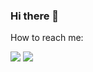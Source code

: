 ### Hi there 👋

<!--
**aryanjain21/aryanjain21** is a ✨ _special_ ✨ repository because its `README.md` (this file) appears on your GitHub profile.

Here are some ideas to get you started:

- 🔭 I’m currently working on ...
- 🌱 I’m currently learning ...
- 👯 I’m looking to collaborate on ...
- 🤔 I’m looking for help with ...
- 💬 Ask me about ...
- 📫 How to reach me: ...
- 😄 Pronouns: ...
- ⚡ Fun fact: ...
[<img src="https://img.icons8.com/nolan/64/resume.png"/>](url)
-->
 How to reach me:

[<img src="https://img.icons8.com/nolan/64/linkedin.png"/>](https://www.linkedin.com/in/aryan-jain-667b13151/)
[<img src="https://img.icons8.com/nolan/64/twitter-squared.png"/>](https://twitter.com/aryanjain1997)
